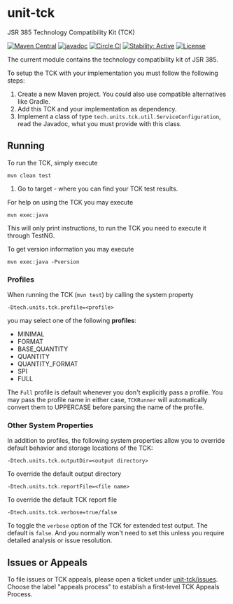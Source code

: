 unit-tck
========
JSR 385 Technology Compatibility Kit (TCK) 

[![Maven Central](https://maven-badges.herokuapp.com/maven-central/tech.units/unit-tck/badge.svg)](https://maven-badges.herokuapp.com/maven-central/tech.units/unit-tck)
[![javadoc](https://javadoc.io/badge2/tech.units/unit-tck/javadoc.svg)](https://javadoc.io/doc/tech.units/unit-tck/)
[![Circle CI](https://circleci.com/gh/unitsofmeasurement/unit-tck.svg?style=svg)](https://circleci.com/gh/unitsofmeasurement/unit-tck)
[![Stability: Active](https://masterminds.github.io/stability/active.svg)](https://masterminds.github.io/stability/active.html)
[![License](http://img.shields.io/badge/license-BSD3-blue.svg?style=flat-square)](http://opensource.org/licenses/BSD-3-Clause)

The current module contains the technology compatibility kit of JSR 385.

To setup the TCK with your implementation you must follow the following steps:

 1. Create a new Maven project. You could also use compatible alternatives like Gradle.
 2. Add this TCK and your implementation as dependency.
 3. Implement a class of type `tech.units.tck.util.ServiceConfiguration`, read the Javadoc, what 
  you must provide with this class.
  
## Running
To run the TCK, simply execute
```
mvn clean test
```       
 1. Go to target - where you can find your TCK test results.
   
For help on using the TCK you may execute
```
mvn exec:java
```
This will only print instructions, to run the TCK you need to execute it through TestNG.

To get version information you may execute
```
mvn exec:java -Pversion
```

### Profiles
When running the TCK (`mvn test`) by calling the system property
```
-Dtech.units.tck.profile=<profile>
```
you may select one of the following **profiles**: 
- MINIMAL
- FORMAT
- BASE_QUANTITY
- QUANTITY
- QUANTITY_FORMAT
- SPI
- FULL

The `Full` profile is default whenever you don't explicitly pass a profile.
You may pass the profile name in either case, `TCKRunner` will automatically convert them to UPPERCASE before parsing the name of the profile.

### Other System Properties
In addition to profiles, the following system properties allow you to override default behavior and storage locations of the TCK:
```
-Dtech.units.tck.outputDir=<output directory>
```
To override the default output directory
```
-Dtech.units.tck.reportFile=<file name>
```
To override the default TCK report file
```
-Dtech.units.tck.verbose=true/false
```
To toggle the `verbose` option of the TCK for extended test output. The default is `false`. And you normally won't need to set this unless you require detailed analysis or issue resolution.

## Issues or Appeals
To file issues or TCK appeals, please open a ticket under [unit-tck/issues](https://github.com/unitsofmeasurement/unit-tck/issues).
Choose the label "appeals process" to establish a first-level TCK Appeals Process.
